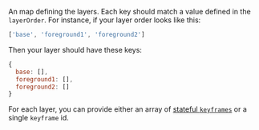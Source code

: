 An map defining the layers. Each key should match a value defined in the `layerOrder`. For instance, if your layer order looks like this:

```js
['base', 'foreground1', 'foreground2']
```

Then your layer should have these keys:

```js
{
  base: [],
  foreground1: [],
  foreground2: []
}
```

For each layer, you can provide either an array of [stateful `keyframes`](#/engine/fixtures/image?anchor=state) or a single `keyframe` id.
